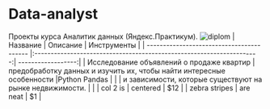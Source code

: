 # Data-analyst
Проекты курса Аналитик данных (Яндекс.Практикум).
![diplom](https://github.com/aznaur-arkelov/Data-analyst/assets/74154149/08334457-eace-44b6-b664-3c71631386c3)
| Название                                  | Описание              | Инструменты                                   |
| ----------------------------------------- |:---------------------------------------------------------------------:| ------------------:|
| Исследование объявлений о продаже квартир | предобработку данных и изучить их, чтобы найти интересные особенности |Python Pandas       |
|                                           | и зависимости, которые существуют на рынке недвижимости.              |                    |
| col 2 is                                  | centered                                                              |   $12              |
| zebra stripes                             | are neat                                                              |    $1              |
